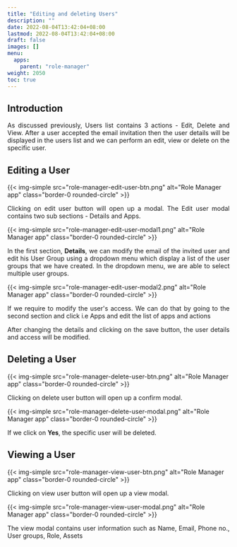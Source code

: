 ```yaml
---
title: "Editing and deleting Users"
description: ""
date: 2022-08-04T13:42:04+08:00
lastmod: 2022-08-04T13:42:04+08:00
draft: false
images: []
menu:
  apps:
    parent: "role-manager"
weight: 2050
toc: true
---
```


## Introduction

<p style="text-align: justify;">
As discussed previously, Users list contains 3 actions - Edit, Delete and View. After a user accepted the email invitation then the user details will be displayed in the users list and we can perform an edit, view or delete on the specific user.
</p>

## Editing a User

{{< img-simple src="role-manager-edit-user-btn.png" alt="Role Manager app" class="border-0 rounded-circle" >}}

<p style="text-align: justify;">
Clicking on edit user button will open up a modal. The Edit user modal contains two sub sections - Details and Apps.
<p>

{{< img-simple src="role-manager-edit-user-modal1.png" alt="Role Manager app" class="border-0 rounded-circle" >}}

<p style="text-align: justify;">
In the first section, <b>Details</b>, we can modify the email of the invited user and edit his User Group using a dropdown menu which display a list of the user groups that we have created. In the dropdown menu, we are able to select multiple user groups.
</p>

{{< img-simple src="role-manager-edit-user-modal2.png" alt="Role Manager app" class="border-0 rounded-circle" >}}

<p style="text-align: justify;">
If we require to modify the user's access. We can do that by going to the second section and click i.e Apps and edit the list of apps and actions
</p>

<p style="text-align: justify;">
After changing the details and clicking on the save button, the user details and access will be modified.
</p>

## Deleting a User

{{< img-simple src="role-manager-delete-user-btn.png" alt="Role Manager app" class="border-0 rounded-circle" >}}

Clicking on delete user button will open up a confirm modal.

{{< img-simple src="role-manager-delete-user-modal.png" alt="Role Manager app" class="border-0 rounded-circle" >}}

If we click on <b>Yes</b>, the specific user will be deleted.

## Viewing a User

{{< img-simple src="role-manager-view-user-btn.png" alt="Role Manager app" class="border-0 rounded-circle" >}}

Clicking on view user button will open up a view modal.

{{< img-simple src="role-manager-view-user-modal.png" alt="Role Manager app" class="border-0 rounded-circle" >}}

<p style="text-align: justify;">
The view modal contains user information such as Name, Email, Phone no., User groups, Role, Assets
</p>

